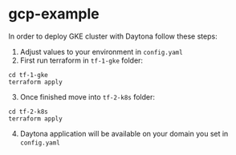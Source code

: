 # gcp-example

In order to deploy GKE cluster with Daytona follow these steps:

1. Adjust values to your environment in `config.yaml`
2. First run terraform in `tf-1-gke` folder:
```
cd tf-1-gke
terraform apply
```
3. Once finished move into `tf-2-k8s` folder:
```
cd tf-2-k8s
terraform apply
```
4. Daytona application will be available on your domain you set in `config.yaml`
